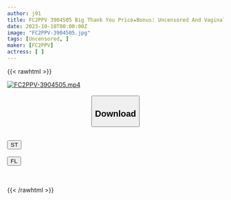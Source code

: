 ```yaml
---
author: j91
title: FC2PPV 3904505 Big Thank You Price★Bonus: Uncensored And Vaginal Camera ♀85 Creampie Sex With A Nursery Teacher **I’m Mesmerized By The Woman’s Curvaceous Beauty
date: 2023-10-10T00:00:00Z
image: "FC2PPV-3904505.jpg"
tags: [Uncensored, ]
maker: [FC2PPV]
actress: [ ]
---
```



{{< rawhtml >}}

<div class="video" data-videoid="RB6Av4zK9jtd8PD">
    <a href="javascript:;">
        <img src="https://my.j91.asia/posts/FC2PPV-3904505/FC2PPV-3904505.jpg" width="WIDTH" height="HEIGHT" alt="FC2PPV-3904505.mp4" loading="lazy">
    </a>
</div>

<script type="text/javascript" src="https://j91.asia/asset/on-demand-st.js"></script>

<br>
  <link rel="stylesheet" href="https://j91.asia/asset/bs5.css">
  
  <center>
  <button class="btn btn-primary" type="button" data-bs-toggle="collapse" data-bs-target=".multi-collapse" aria-expanded="false" aria-controls="multiCollapseExample1 multiCollapseExample2"><h2>Download</h2></button></center>
</p>
<div class="row">
  <div class="col">
    <div class="collapse multi-collapse" id="multiCollapseExample1">
      <div class="card card-body">
	      	      <br>
<div class="buttons">  
<a href="https://streamtape.to/v/RB6Av4zK9jtd8PD"><button class="btn-hover color-3"><i class="fa fa-download"></i> ST</button></a></div>
    </div>
  </div>
</div>
  <div class="col">
    <div class="collapse multi-collapse" id="multiCollapseExample2">
      <div class="card card-body">
	      <br>
<div class="buttons">
    <a href="https://filelions.online/f/d7u1lf5zqqk9"><button class="btn-hover color-9"><i class="fa fa-download"></i> FL</button></a></div>
<br><br>
      </div>
    </div>
  </div>
</div>

{{< /rawhtml >}}